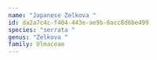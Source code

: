 ```yaml
---
name: "Japanese Zelkova "
id: da2a7c4c-f404-443e-ae9b-6acc8d6be499
species: "serrata "
genus: "Zelkova "
family: Ulmaceae
---
```

